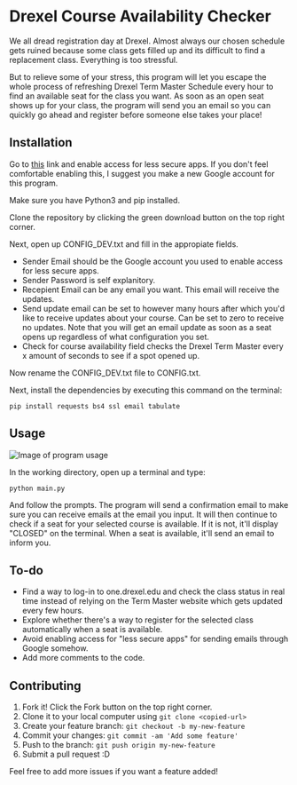 # Drexel Course Availability Checker

We all dread registration day at Drexel. Almost always our chosen schedule gets ruined because some class gets filled up and its difficult to find a replacement class. Everything is too stressful.

But to relieve some of your stress, this program will let you escape the whole process of refreshing Drexel Term Master Schedule every hour to find an available seat for the class you want. As soon as an open seat shows up for your class, the program will send you an email so you can quickly go ahead and register before someone else takes your place!

## Installation

Go to [this](https://myaccount.google.com/lesssecureapps) link and enable access for less secure apps. If you don't feel comfortable enabling this, I suggest you make a new Google account for this program.

Make sure you have Python3 and pip installed.

Clone the repository by clicking the green download button on the top right corner.

Next, open up CONFIG_DEV.txt and fill in the appropiate fields.

- Sender Email should be the Google account you used to enable access for less secure apps.
- Sender Password is self explanitory.
- Recepient Email can be any email you want. This email will receive the updates.
- Send update email can be set to however many hours after which you'd like to receive updates about your course. Can be set to zero to receive no updates. Note that you will get an email update as soon as a seat opens up regardless of what configuration you set.
- Check for course availability field checks the Drexel Term Master every x amount of seconds to see if a spot opened up.

Now rename the CONFIG_DEV.txt file to CONFIG.txt.

Next, install the dependencies by executing this command on the terminal:

```
pip install requests bs4 ssl email tabulate
```

## Usage

![Image of program usage](https://i.imgur.com/8xi3Bi6.png)

In the working directory, open up a terminal and type:

```
python main.py
```

And follow the prompts. The program will send a confirmation email to make sure you can receive emails at the email you input. It will then continue to check if a seat for your selected course is available. If it is not, it'll display "CLOSED" on the terminal. When a seat is available, it'll send an email to inform you.

## To-do

- Find a way to log-in to one.drexel.edu and check the class status in real time instead of relying on the Term Master website which gets updated every few hours.
- Explore whether there's a way to register for the selected class automatically when a seat is available.
- Avoid enabling access for "less secure apps" for sending emails through Google somehow.
- Add more comments to the code.

## Contributing

1. Fork it! Click the Fork button on the top right corner.
1. Clone it to your local computer using `git clone <copied-url>`
1. Create your feature branch: `git checkout -b my-new-feature`
1. Commit your changes: `git commit -am 'Add some feature'`
1. Push to the branch: `git push origin my-new-feature`
1. Submit a pull request :D

Feel free to add more issues if you want a feature added!
